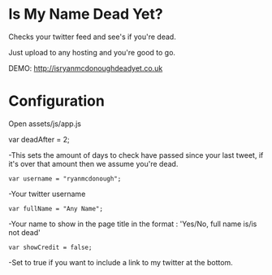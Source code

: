 Is My Name Dead Yet?
=============

Checks your twitter feed and see's if you're dead.

Just upload to any hosting and you're good to go.

DEMO: http://isryanmcdonoughdeadyet.co.uk

Configuration
=============

Open assets/js/app.js

  var deadAfter = 2;  
  
  -This sets the amount of days to check have passed since your last tweet, if it's over that amount then we assume you're dead.

	var username = "ryanmcdonough"; 

  -Your twitter username

	var fullName = "Any Name";

  -Your name to show in the page title in the format : 'Yes/No, full name is/is not dead'

	var showCredit = false;

  -Set to true if you want to include a link to my twitter at the bottom.

